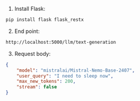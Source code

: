 1. Install Flask:
```bash
pip install flask flask_restx
```

2. End point:
```bash
http://localhost:5000/llm/text-generation
```

3. Request body:
```json
{
    "model": "mistralai/Mistral-Nemo-Base-2407",
    "user_query": "I need to sleep now",
    "max_new_tokens": 200,
    "stream": false
}
```


